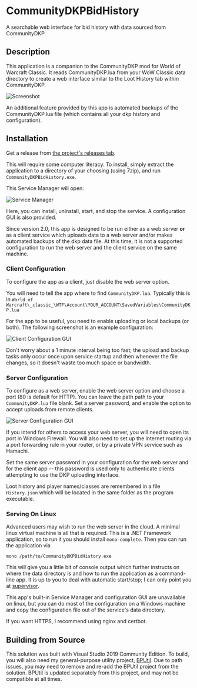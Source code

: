 # CommunityDKPBidHistory
A searchable web interface for bid history with data sourced from CommunityDKP.

## Description

This application is a companion to the CommunityDKP mod for World of Warcraft Classic.  It reads CommunityDKP.lua from your WoW Classic data directory to create a web interface similar to the Loot History tab within CommunityDKP.

![Screenshot](https://i.imgur.com/Qdi0cMD.png)

An additional feature provided by this app is automated backups of the CommunityDKP.lua file (which contains all your dkp history and configuration).

## Installation

Get a release from [the project's releases tab](https://github.com/bp2008/CommunityDKPBidHistory/releases).

This will require some computer literacy.  To install, simply extract the application to a directory of your choosing (using 7zip), and run `CommunityDKPBidHistory.exe`.

This Service Manager will open:

![Service Manager](https://i.imgur.com/7Jbxrs5.png)

Here, you can install, uninstall, start, and stop the service.  A configuration GUI is also provided.

Since version 2.0, this app is designed to be run either as a web server **or** as a client service which uploads data to a web server and/or makes automated backups of the dkp data file.  At this time, it is not a supported configuration to run the web server and the client service on the same machine.

### Client Configuration

To configure the app as a client, just disable the web server option.

You will need to tell the app where to find `CommunityDKP.lua`.  Typically this is in `World of Warcraft\_classic_\WTF\Account\YOUR_ACCOUNT\SavedVariables\CommunityDKP.lua`

For the app to be useful, you need to enable uploading or local backups (or both).  The following screenshot is an example configuration:

![Client Configuration GUI](https://i.imgur.com/V3qalMo.png)

Don't worry about a 1 minute interval being too fast; the upload and backup tasks only occur once upon service startup and then whenever the file changes, so it doesn't waste too much space or bandwidth.

### Server Configuration

To configure as a web server, enable the web server option and choose a port (80 is default for HTTP). You can leave the path path to your `CommunityDKP.lua` file blank.  Set a server password, and enable the option to accept uploads from remote clients.

![Server Configuration GUI](https://i.imgur.com/Mbl29hz.png)

If you intend for others to access your web server, you will need to open its port in Windows Firewall.  You will also need to set up the internet routing via a port forwarding rule in your router, or by a private VPN service such as Hamachi.

Set the same server password in your configuration for the web server and for the client app -- this password is used only to authenticate clients attempting to use the DKP uploading interface.

Loot history and player names/classes are remembered in a file `History.json` which will be located in the same folder as the program executable.

### Serving On Linux

Advanced users may wish to run the web server in the cloud.  A minimal linux virtual machine is all that is required.  This is a .NET Framework application, so to run it you should install `mono-complete`.  Then you can run the application via

```
mono /path/to/CommunityDKPBidHistory.exe
```

This will give you a little bit of console output which further instructs on where the data directory is and how to run the application as a command-line app.  It is up to you to deal with automatic start/stop; I can only point you at [supervisor](http://supervisord.org/running.html).

This app's built-in Service Manager and configuration GUI are unavailable on linux, but you can do most of the configuration on a Windows machine and copy the configuration file out of the service's data directory.

If you want HTTPS, I recommend using nginx and certbot.

## Building from Source

This solution was built with Visual Studio 2019 Community Edition. To build, you will also need my general-purpose utility project, [BPUtil](https://github.com/bp2008/BPUtil). Due to path issues, you may need to remove and re-add the BPUtil project from the solution. BPUtil is updated separately from this project, and may not be compatible at all times.
